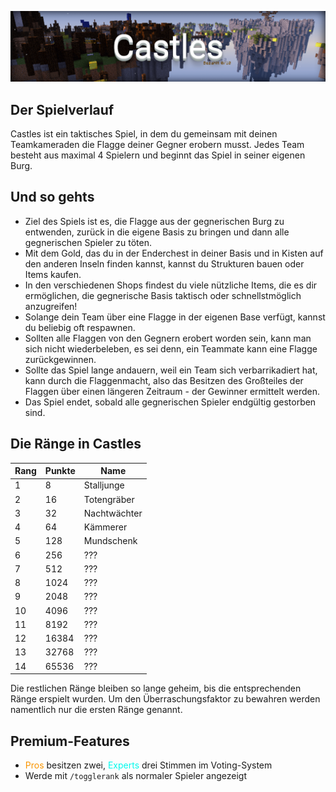 ![Castles](img/Castles.png)

## Der Spielverlauf
Castles ist ein taktisches Spiel, in dem du gemeinsam mit deinen Teamkameraden die Flagge deiner Gegner erobern musst. Jedes Team besteht aus maximal 4 Spielern und beginnt das Spiel
in seiner eigenen Burg.

## Und so gehts
- Ziel des Spiels ist es, die Flagge aus der gegnerischen Burg zu entwenden, zurück in die eigene Basis zu bringen und dann alle gegnerischen Spieler zu töten.
- Mit dem Gold, das du in der Enderchest in deiner Basis und in Kisten auf den anderen Inseln finden kannst, kannst du Strukturen bauen oder Items kaufen.
- In den verschiedenen Shops findest du viele nützliche Items, die es dir ermöglichen, die gegnerische Basis taktisch oder schnellstmöglich anzugreifen!
- Solange dein Team über eine Flagge in der eigenen Base verfügt, kannst du beliebig oft respawnen. 
- Sollten alle Flaggen von den Gegnern erobert worden sein, kann man sich nicht wiederbeleben, es sei denn, ein Teammate kann eine Flagge zurückgewinnen.
- Sollte das Spiel lange andauern, weil ein Team sich verbarrikadiert hat, kann durch die Flaggenmacht, also das Besitzen des Großteiles der Flaggen über einen längeren Zeitraum - der Gewinner ermittelt werden. 
- Das Spiel endet, sobald alle gegnerischen Spieler endgültig gestorben sind.

## Die Ränge in Castles

| Rang | Punkte | Name |
| ------ | ------ | ------ |
| 1 | 8 | Stalljunge |
| 2 | 16 | Totengräber |
| 3 | 32 | Nachtwächter |
| 4 | 64 | Kämmerer |
| 5 | 128 | Mundschenk |
| 6 | 256 | ??? |
| 7 | 512 | ??? |
| 8 | 1024 | ??? |
| 9 | 2048 | ??? |
| 10 | 4096 | ??? |
| 11 | 8192 | ??? |
| 12 | 16384 | ??? |
| 13 | 32768 | ??? |
| 14 | 65536 | ??? |

Die restlichen Ränge bleiben so lange geheim, bis die entsprechenden Ränge erspielt wurden. Um den Überraschungsfaktor zu bewahren werden namentlich nur die ersten Ränge genannt.

## Premium-Features
- <span style="color:#F99500">Pros</span> besitzen zwei, <span style="color:#00F9EC">Experts</span> drei Stimmen im Voting-System
- Werde mit `/togglerank` als normaler Spieler angezeigt

